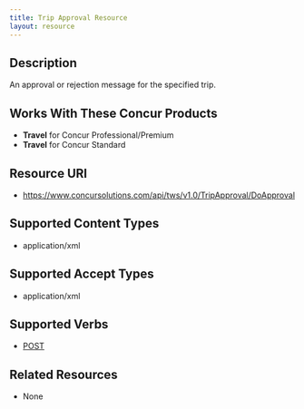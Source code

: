 ```yaml
---
title: Trip Approval Resource 
layout: resource
---
```






## Description
An approval or rejection message for the specified trip.

## Works With These Concur Products
* **Travel** for Concur Professional/Premium
* **Travel** for Concur Standard

## Resource URI
* https://www.concursolutions.com/api/tws/v1.0/TripApproval/DoApproval

## Supported Content Types
* application/xml

## Supported Accept Types
* application/xml

## Supported Verbs
* [POST][1]

## Related Resources
* None
  


[1]: https://developer.concur.com/trip-approval/trip-approval-resource/approval-resource-post
